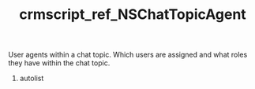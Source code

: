 ﻿---
title: crmscript_ref_NSChatTopicAgent
description: NSChatTopicAgent
intellisense: Void.NSChatTopicAgent
keywords: NSChatTopicAgent
so.topic: reference
---

User agents within a chat topic. Which users are assigned and what roles they have within the chat topic.

1. autolist 


